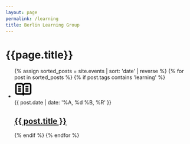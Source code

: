 ```yaml
---
layout: page
permalink: /learning
title: Berlin Learning Group
---
```

<h1>{{page.title}}</h1>
<ul
  class="list -no-list-style l-stack -vertical"
  style="--stack-spacing: 1.5rem"
  role="list">
  {% assign sorted_posts = site.events | sort: 'date' | reverse %}
  {% for post in sorted_posts %}
  {% if post.tags contains 'learning' %}
    <li>
      <article class="event-card">
        <img
          class="event-card__icon"
          src="/assets/icons/read.svg"
          alt="Learning">
        <div
          class="event-card__info-column l-stack -vertical"
          style="--stack-spacing: 0.25rem">
          <div class="aside event-card__date" >
            <time datetime="{{ post.date | date: '%Y-%m-%d' }}">{{ post.date | date: '%A, %d %B, %R' }}</time>
          </div>
          <h2 class="event-card__title ">
            <a hreflang="{{post.lang}}-DE" href="{{ post.url }}" class="event-card__link">{{ post.title }}</a>
          </h2>
        </div>
      </article>
    </li>
  {% endif %}
  {% endfor %}
</ul>
